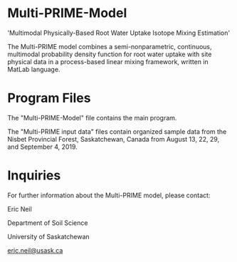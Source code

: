 # Multi-PRIME-Model
'Multimodal Physically-Based Root Water Uptake Isotope Mixing Estimation'

The Multi-PRIME model combines a semi-nonparametric, continuous, multimodal probability density function for root water 
uptake with site physical data in a process-based linear mixing framework, written in MatLab language.

# Program Files
The "Multi-PRIME-Model" file contains the main program.

The "Multi-PRIME input data" files contain organized sample data from the Nisbet Provincial 
Forest, Saskatchewan, Canada from August 13, 22, 29, and September 4, 2019.

# Inquiries
For further information about the Multi-PRIME model, please contact:

Eric Neil

Department of Soil Science

University of Saskatchewan

eric.neil@usask.ca

